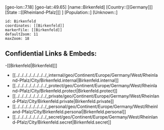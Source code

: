 ﻿---
location: [49.65,7.18]
mapzoom: [7,12] 
mapmarker: city 
type: City
tags:
- geo/City


SpocWebEntityId: 29190
isDeleted: false
confidential: public

---
[geo-lon::7.18]
[geo-lat::49.65]
[name::Birkenfeld]
[Country::[[Germany]]]
[State ::[[Rheinland-Pfalz]]] ]
[Population::]
[Unknown::]


```leaflet
id: Birkenfeld
coordinates: [[Birkenfeld]]
markerFile: [[Birkenfeld]]
defaultZoom: 11 
maxZoom: 18
```


## Confidential Links & Embeds: 
-[[Birkenfeld|Birkenfeld]]] 
- [[../../../../../../../../_internal/geo/Continent/Europe/Germany/West/Rheinland-Pfalz/City/Birkenfeld.internal|Birkenfeld.internal]] 
- [[../../../../../../../../_protect/geo/Continent/Europe/Germany/West/Rheinland-Pfalz/City/Birkenfeld.protect|Birkenfeld.protect]] 
- [[../../../../../../../../_private/geo/Continent/Europe/Germany/West/Rheinland-Pfalz/City/Birkenfeld.private|Birkenfeld.private]] 
- [[../../../../../../../../_personal/geo/Continent/Europe/Germany/West/Rheinland-Pfalz/City/Birkenfeld.personal|Birkenfeld.personal]] 
- [[../../../../../../../../_secret/geo/Continent/Europe/Germany/West/Rheinland-Pfalz/City/Birkenfeld.secret|Birkenfeld.secret]] 
